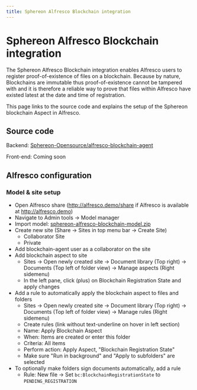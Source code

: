```yaml
---
title: Sphereon Alfresco Blockchain integration
---
```


# Sphereon Alfresco Blockchain integration

The Sphereon Alfresco Blockchain integration enables Alfresco users to register proof-of-existence of files on a blockchain. Because by nature, Blockchains are immutable thus proof-of-existence cannot be tampered with and it is therefore a reliable way to prove that files within Alfresco have existed latest at the date and time of registration.

This page links to the source code and explains the setup of the Sphereon blockchain Aspect in Alfresco.

## Source code

Backend: [Sphereon-Opensource/alfresco-blockchain-agent](https://github.com/Sphereon-Opensource/alfresco-blockchain-agent)

Front-end: Coming soon

## Alfresco configuration

### Model & site setup

- Open Alfresco share (http://alfresco.demo/share if Alfresco is available at http://alfresco.demo)
- Navigate to Admin tools → Model manager
- Import model: [sphereon-alfresco-blockchain-model.zip](model/sphereon-alfresco-blockchain-model.zip)
- Create new site (Share → Sites in top menu bar → Create Site)
  + Collaborator Site
  + Private
- Add blockchain-agent user as a collaborator on the site
- Add blockchain aspect to site
  + Sites → Open newly created site → Document library (Top right) → Documents (Top left of folder view) → Manage aspects (Right sidemenu)
  + In the left pane, click (plus) on Blockchain Registration State and apply changes
- Add a rule to automatically apply the blockchain aspect to files and folders
  + Sites → Open newly created site → Document library (Top right) → Documents (Top left of folder view) → Manage rules (Right sidemenu)
  + Create rules (link without text-underline on hover in left section)
  + Name: Apply Blockchain Aspect
  + When: Items are created or enter this folder
  + Criteria: All items
  + Perform action: Apply Aspect, "Blockchain Registration State"
  + Make sure "Run in background" and "Apply to subfolders" are selected
- To optionally make folders sign documents automatically, add a rule
  + Rule: New file → Set `bc:BlockchainRegistrationState` to `PENDING_REGISTRATION`
